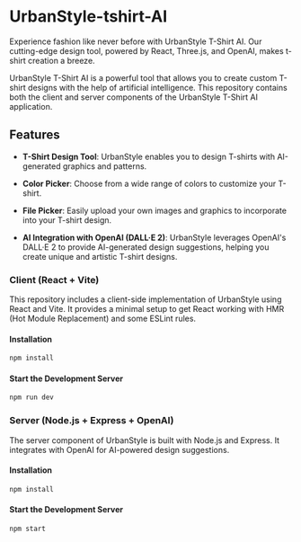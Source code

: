 # UrbanStyle-tshirt-AI
Experience fashion like never before with UrbanStyle T-Shirt AI. Our cutting-edge design tool, powered by React, Three.js, and OpenAI, makes t-shirt creation a breeze.

UrbanStyle T-Shirt AI is a powerful tool that allows you to create custom T-shirt designs with the help of artificial intelligence. This repository contains both the client and server components of the UrbanStyle T-Shirt AI application.

## Features

- **T-Shirt Design Tool**: UrbanStyle enables you to design T-shirts with AI-generated graphics and patterns.

- **Color Picker**: Choose from a wide range of colors to customize your T-shirt.

- **File Picker**: Easily upload your own images and graphics to incorporate into your T-shirt design.

- **AI Integration with OpenAI (DALL·E 2)**: UrbanStyle leverages OpenAI's DALL·E 2 to provide AI-generated design suggestions, helping you create unique and artistic T-shirt designs.

### Client (React + Vite)

This repository includes a client-side implementation of UrbanStyle using React and Vite. It provides a minimal setup to get React working with HMR (Hot Module Replacement) and some ESLint rules.

#### Installation

```sh
npm install
```
#### Start the Development Server

```sh
npm run dev
```

### Server (Node.js + Express + OpenAI)
The server component of UrbanStyle is built with Node.js and Express. It integrates with OpenAI for AI-powered design suggestions.

#### Installation

```sh
npm install
```
#### Start the Development Server

```sh
npm start
```

